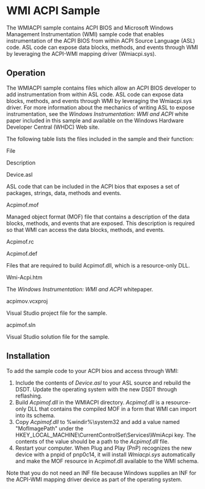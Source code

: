 WMI ACPI Sample
===============

The WMIACPI sample contains ACPI BIOS and Microsoft Windows Management Instrumentation (WMI) sample code that enables instrumentation of the ACPI BIOS from within ACPI Source Language (ASL) code. ASL code can expose data blocks, methods, and events through WMI by leveraging the ACPI-WMI mapping driver (Wmiacpi.sys).

Operation
---------

The WMIACPI sample contains files which allow an ACPI BIOS developer to add instrumentation from within ASL code. ASL code can expose data blocks, methods, and events through WMI by leveraging the Wmiacpi.sys driver. For more information about the mechanics of writing ASL to expose instrumentation, see the *Windows Instrumentation: WMI and ACPI* white paper included in this sample and available on the Windows Hardware Developer Central (WHDC) Web site.

The following table lists the files included in the sample and their function:

File

Description

Device.asl

ASL code that can be included in the ACPI bios that exposes a set of packages, strings, data, methods and events.

Acpimof.mof

Managed object format (MOF) file that contains a description of the data blocks, methods, and events that are exposed. This description is required so that WMI can access the data blocks, methods, and events.

Acpimof.rc

Acpimof.def

Files that are required to build Acpimof.dll, which is a resource-only DLL.

Wmi-Acpi.htm

The *Windows Instrumentation: WMI and ACPI* whitepaper.

acpimov.vcxproj

Visual Studio project file for the sample.

acpimof.sln

Visual Studio solution file for the sample.

Installation
------------

To add the sample code to your ACPI bios and access through WMI:

1.  Include the contents of *Device.asl* to your ASL source and rebuild the DSDT. Update the operating system with the new DSDT through reflashing.
2.  Build *Acpimof.dll* in the WMIACPI directory. *Acpimof.dll* is a resource-only DLL that contains the compiled MOF in a form that WMI can import into its schema.
3.  Copy *Acpimof.dll* to %windir%\\system32 and add a value named "MofImagePath" under the HKEY\_LOCAL\_MACHINE\\CurrentControlSet\\Services\\WmiAcpi key. The contents of the value should be a path to the *Acpimof.dll* file.
4.  Restart your computer. When Plug and Play (PnP) recognizes the new device with a pnpid of pnp0c14, it will install *Wmiacpi.sys* automatically and make the MOF resource in Acpimof.dll available to the WMI schema.

Note that you do not need an INF file because Windows supplies an INF for the ACPI-WMI mapping driver device as part of the operating system.

